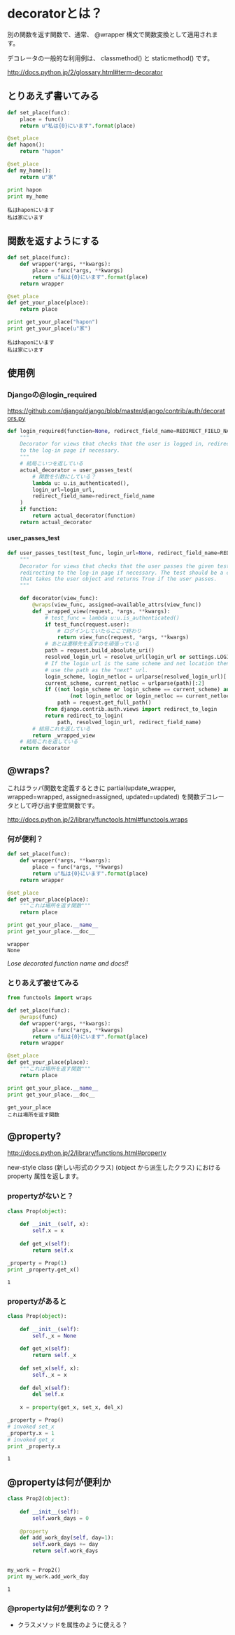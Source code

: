 
# decoratorとは？

別の関数を返す関数で、通常、 @wrapper 構文で関数変換として適用されます。

デコレータの一般的な利用例は、 classmethod() と staticmethod() です。

http://docs.python.jp/2/glossary.html#term-decorator

## とりあえず書いてみる


```python
def set_place(func):
    place = func()
    return u"私は{0}にいます".format(place)

@set_place
def hapon():
    return "hapon"

@set_place
def my_home():
    return u"家"

print hapon
print my_home
```

    私はhaponにいます
    私は家にいます


## 関数を返すようにする


```python
def set_place(func):
    def wrapper(*args, **kwargs):
        place = func(*args, **kwargs)
        return u"私は{0}にいます".format(place)
    return wrapper

@set_place
def get_your_place(place):
    return place

print get_your_place("hapon")
print get_your_place(u"家")

```

    私はhaponにいます
    私は家にいます


## 使用例
### Djangoの@login_required
https://github.com/django/django/blob/master/django/contrib/auth/decorators.py


```python
def login_required(function=None, redirect_field_name=REDIRECT_FIELD_NAME, login_url=None):
    """
    Decorator for views that checks that the user is logged in, redirecting
    to the log-in page if necessary.
    """
    # 結局こいつを返している
    actual_decorator = user_passes_test(
        # 関数を引数にしている？
        lambda u: u.is_authenticated(),
        login_url=login_url,
        redirect_field_name=redirect_field_name
    )
    if function:
        return actual_decorator(function)
    return actual_decorator
```

#### user_passes_test


```python
def user_passes_test(test_func, login_url=None, redirect_field_name=REDIRECT_FIELD_NAME):
    """
    Decorator for views that checks that the user passes the given test,
    redirecting to the log-in page if necessary. The test should be a callable
    that takes the user object and returns True if the user passes.
    """

    def decorator(view_func):
        @wraps(view_func, assigned=available_attrs(view_func))
        def _wrapped_view(request, *args, **kwargs):
            # test_func = lambda u:u.is_authenticated()
            if test_func(request.user):
                # ログインしていたらここで終わり
                return view_func(request, *args, **kwargs)
            # あとは遷移先を返すのを頑張っている
            path = request.build_absolute_uri()
            resolved_login_url = resolve_url(login_url or settings.LOGIN_URL)
            # If the login url is the same scheme and net location then just
            # use the path as the "next" url.
            login_scheme, login_netloc = urlparse(resolved_login_url)[:2]
            current_scheme, current_netloc = urlparse(path)[:2]
            if ((not login_scheme or login_scheme == current_scheme) and
                    (not login_netloc or login_netloc == current_netloc)):
                path = request.get_full_path()
            from django.contrib.auth.views import redirect_to_login
            return redirect_to_login(
                path, resolved_login_url, redirect_field_name)
        # 結局これを返している
        return _wrapped_view
    # 結局これを返している
    return decorator
```


## @wraps?

これはラッパ関数を定義するときに partial(update_wrapper, wrapped=wrapped, assigned=assigned, updated=updated) を関数デコレータとして呼び出す便宜関数です。

http://docs.python.jp/2/library/functools.html#functools.wraps

### 何が便利？


```python
def set_place(func):
    def wrapper(*args, **kwargs):
        place = func(*args, **kwargs)
        return u"私は{0}にいます".format(place)
    return wrapper

@set_place
def get_your_place(place):
    """これは場所を返す関数"""
    return place

print get_your_place.__name__
print get_your_place.__doc__
```

    wrapper
    None


*Lose decorated function name and docs!!*
### とりあえず被せてみる


```python
from functools import wraps

def set_place(func):
    @wraps(func)
    def wrapper(*args, **kwargs):
        place = func(*args, **kwargs)
        return u"私は{0}にいます".format(place)
    return wrapper

@set_place
def get_your_place(place):
    """これは場所を返す関数"""
    return place

print get_your_place.__name__
print get_your_place.__doc__
```

    get_your_place
    これは場所を返す関数


## @property?
http://docs.python.jp/2/library/functions.html#property

new-style class (新しい形式のクラス) (object から派生したクラス) における property 属性を返します。

### propertyがないと？


```python
class Prop(object):
    
    def __init__(self, x):
        self.x = x
        
    def get_x(self):
        return self.x

_property = Prop(1)
print _property.get_x()
```

    1


### propertyがあると


```python
class Prop(object):
    
    def __init__(self):
        self._x = None
        
    def get_x(self):
        return self._x
    
    def set_x(self, x):
        self._x = x
        
    def del_x(self):
        del self.x
    
    x = property(get_x, set_x, del_x)

_property = Prop()
# invoked set_x
_property.x = 1
# invoked get_x
print _property.x
```

    1


## @propertyは何が便利か


```python
class Prop2(object):
    
    def __init__(self):
        self.work_days = 0
        
    @property
    def add_work_day(self, day=1):
        self.work_days += day
        return self.work_days
    

my_work = Prop2()
print my_work.add_work_day
```

    1


### @propertyは何が便利なの？？
* クラスメソッドを属性のように使える？


```python

```
